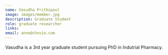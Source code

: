 ```yaml
---
name: Vasudha Prithipaul
image: images/member.jpg
description: Graduate Student
role: graduate researcher
links:
email: anne@chovie.com
---
```


Vasudha is a 3rd year graduate student pursuing PhD in Indutrial Pharmacy.
